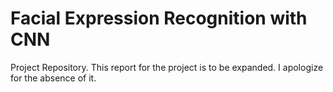 # Facial Expression Recognition with CNN
Project Repository.
This report for the project is to be expanded. I apologize for the absence of it.
